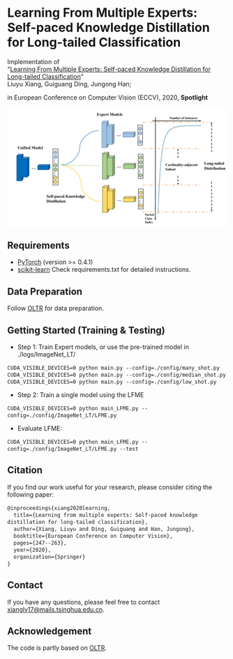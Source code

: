 # Learning From Multiple Experts: Self-paced Knowledge Distillation for Long-tailed Classification

Implementation of   
"[Learning From Multiple Experts: Self-paced Knowledge Distillation for Long-tailed Classification](https://www.ecva.net/papers/eccv_2020/papers_ECCV/html/3119_ECCV_2020_paper.php)"   
Liuyu Xiang, Guiguang Ding, Jungong Han;

in European Conference on Computer Vision (ECCV), 2020, **Spotlight**

<img src='./assets/LFME.PNG' width=800>


## Requirements

* [PyTorch](https://pytorch.org/) (version >= 0.4.1)
* [scikit-learn](https://scikit-learn.org/stable/)
Check requirements.txt for detailed instructions.

## Data Preparation

Follow [OLTR](https://github.com/zhmiao/OpenLongTailRecognition-OLTR) for data preparation.


## Getting Started (Training & Testing)

- Step 1: Train Expert models, or use the pre-trained model in ./logs/ImageNet_LT/
```
CUDA_VISIBLE_DEVICES=0 python main.py --config=./config/many_shot.py
CUDA_VISIBLE_DEVICES=0 python main.py --config=./config/median_shot.py
CUDA_VISIBLE_DEVICES=0 python main.py --config=./config/low_shot.py
```

- Step 2: Train a single model using the LFME
```
CUDA_VISIBLE_DEVICES=0 python main_LFME.py --config=./config/ImageNet_LT/LFME.py
```

- Evaluate LFME:
```
CUDA_VISIBLE_DEVICES=0 python main_LFME.py --config=./config/ImageNet_LT/LFME.py --test
```

## Citation

If you find our work useful for your research, please consider citing the following paper:
```
@inproceedings{xiang2020learning,
  title={Learning from multiple experts: Self-paced knowledge distillation for long-tailed classification},
  author={Xiang, Liuyu and Ding, Guiguang and Han, Jungong},
  booktitle={European Conference on Computer Vision},
  pages={247--263},
  year={2020},
  organization={Springer}
}
```

## Contact

If you have any questions, please feel free to contact xiangly17@mails.tsinghua.edu.cn.

## Acknowledgement
The code is partly based on [OLTR](https://github.com/zhmiao/OpenLongTailRecognition-OLTR).